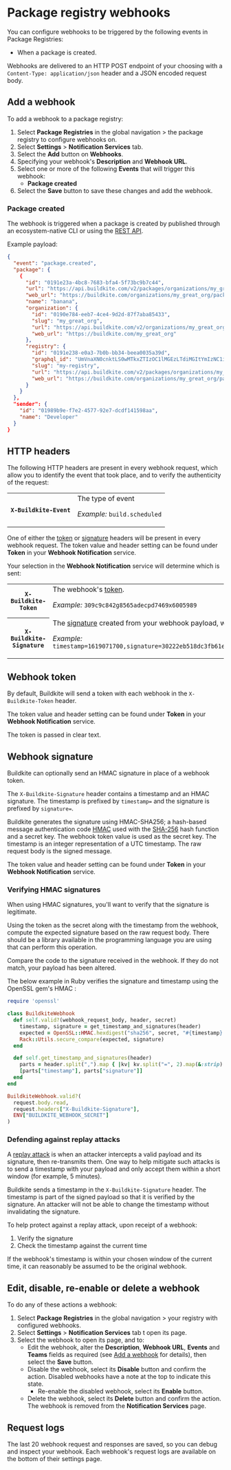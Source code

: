 # Package registry webhooks

You can configure webhooks to be triggered by the following events in Package Registries:

- When a package is created.

Webhooks are delivered to an HTTP POST endpoint of your choosing with a `Content-Type: application/json` header and a JSON encoded request body.

## Add a webhook

To add a webhook to a package registry:

1. Select **Package Registries** in the global navigation > the package registry to configure webhooks on.
1. Select **Settings** > **Notification Services** tab.
1. Select the **Add** button on **Webhooks**.
1. Specifying your webhook's **Description** and **Webhook URL**.
1. Select one or more of the following **Events** that will trigger this webhook:
   + **Package created**
1. Select the **Save** button to save these changes and add the webhook.

### Package created

The webhook is triggered when a package is created by published through an ecosystem-native CLI or using the [REST API](/docs/apis/rest-api/package_registries/packages).

Example payload:

```json
{
  "event": "package.created",
  "package": {
    {
      "id": "0191e23a-4bc8-7683-bfa4-5f73bc9b7c44",
      "url": "https://api.buildkite.com/v2/packages/organizations/my_great_org/registries/my-registry/packages/0191e23a-4bc8-7683-bfa4-5f73bc9b7c44",
      "web_url": "https://buildkite.com/organizations/my_great_org/packages/registries/my-registry/packages/0191e23a-4bc8-7683-bfa4-5f73bc9b7c44",
      "name": "banana",
      "organization": {
        "id": "0190e784-eeb7-4ce4-9d2d-87f7aba85433",
        "slug": "my_great_org",
        "url": "https://api.buildkite.com/v2/organizations/my_great_org",
        "web_url": "https://buildkite.com/my_great_org"
      },
      "registry": {
        "id": "0191e238-e0a3-7b0b-bb34-beea0035a39d",
        "graphql_id": "UmVnaXN0cnktLS0wMTkxZTIzOC1lMGEzLTdiMGItYmIzNC1iZWVhMDAzNWEzOWQ=",
        "slug": "my-registry",
        "url": "https://api.buildkite.com/v2/packages/organizations/my_great_org/registries/my-registry",
        "web_url": "https://buildkite.com/organizations/my_great_org/packages/registries/my-registry"
      }
    }
  },
  "sender": {
    "id": "01989b9e-f7e2-4577-92e7-dcdf141598aa",
    "name": "Developer"
  }
}
```

## HTTP headers

The following HTTP headers are present in every webhook request, which allow you to identify the event that took place, and to verify the authenticity of the request:

<table>
<tbody>
  <tr><th><code>X-Buildkite-Event</code></th><td>The type of event<p class="Docs__api-param-eg"><em>Example:</em> <code>build.scheduled</code></p></td></tr>
</tbody>
</table>

One of either the [token](/docs/apis/webhooks/pipelines#webhook-token) or [signature](/docs/apis/webhooks/pipelines#webhook-signature) headers will be present in every webhook request. The token value and header setting can be found under **Token** in your **Webhook Notification** service.

Your selection in the **Webhook Notification** service will determine which is sent:

<table class="fixed-width">
<tbody>
  <tr><th><code>X-Buildkite-Token</code></th><td>The webhook's <a href="/docs/apis/webhooks/package_registries#webhook-token">token</a>. <p class="Docs__api-param-eg"><em>Example:</em> <code>309c9c842g8565adecpd7469x6005989</code></p></td></tr>
  <tr><th><code>X-Buildkite-Signature</code></th><td>The <a href="/docs/apis/webhooks/package_registries#webhook-signature">signature</a> created from your webhook payload, webhook token, and the SHA-256 hash function.<p class="Docs__api-param-eg"><em>Example:</em> <code>timestamp=1619071700,signature=30222eb518dc3fb61ec9e64dd78d163f62cb134a6ldb768f1d40e0edbn6e43f0</code></p></td></tr>
</tbody>
</table>

## Webhook token

By default, Buildkite will send a token with each webhook in the `X-Buildkite-Token` header.

The token value and header setting can be found under **Token** in your **Webhook Notification** service.

The token is passed in clear text.

## Webhook signature

Buildkite can optionally send an HMAC signature in place of a webhook token.

The `X-Buildkite-Signature` header contains a timestamp and an HMAC signature. The timestamp is prefixed by `timestamp=` and the signature is prefixed by `signature=`.

Buildkite generates the signature using HMAC-SHA256; a hash-based message authentication code [HMAC](https://en.wikipedia.org/wiki/HMAC) used with the [SHA-256](https://en.wikipedia.org/wiki/SHA-2) hash function and a secret key. The webhook token value is used as the secret key. The timestamp is an integer representation of a UTC timestamp. The raw request body is the signed message.

The token value and header setting can be found under **Token** in your **Webhook Notification** service.

### Verifying HMAC signatures

When using HMAC signatures, you'll want to verify that the signature is legitimate.

Using the token as the secret along with the timestamp from the webhook, compute the expected signature based on the raw request body. There should be a library available in the programming language you are using that can perform this operation.

Compare the code to the signature received in the webhook. If they do not match, your payload has been altered.

The below example in Ruby verifies the signature and timestamp using the OpenSSL gem's HMAC :

```ruby
require 'openssl'

class BuildkiteWebhook
  def self.valid?(webhook_request_body, header, secret)
    timestamp, signature = get_timestamp_and_signatures(header)
    expected = OpenSSL::HMAC.hexdigest("sha256", secret, "#{timestamp}.#{webhook_request_body}")
    Rack::Utils.secure_compare(expected, signature)
  end

  def self.get_timestamp_and_signatures(header)
    parts = header.split(",").map { |kv| kv.split("=", 2).map(&:strip) }.to_h
    [parts["timestamp"], parts["signature"]]
  end
end

BuildkiteWebhook.valid?(
  request.body.read,
  request.headers["X-Buildkite-Signature"],
  ENV["BUILDKITE_WEBHOOK_SECRET"]
)
```

### Defending against replay attacks

A [replay attack](https://en.wikipedia.org/wiki/Replay_attack) is when an attacker intercepts a valid payload and its signature, then re-transmits them. One way to help mitigate such attacks is to send a timestamp with your payload and only accept them within a short window (for example, 5 minutes).

Buildkite sends a timestamp in the `X-Buildkite-Signature` header. The timestamp is part of the signed payload so that it is verified by the signature. An attacker will not be able to change the timestamp without invalidating the signature.

To help protect against a replay attack, upon receipt of a webhook:

1. Verify the signature
1. Check the timestamp against the current time

If the webhook's timestamp is within your chosen window of the current time, it can reasonably be assumed to be the original webhook.


## Edit, disable, re-enable or delete a webhook

To do any of these actions a webhook:

1. Select **Package Registries** in the global navigation > your registry with configured webhooks.
1. Select **Settings** > **Notification Services** tab t open its page.
1. Select the webhook to open its page, and to:
   + Edit the webhook, alter the **Description**, **Webhook URL**, **Events** and **Teams** fields as required (see [Add a webhook](#add-a-webhook) for details), then select the **Save** button.
   + Disable the webhook, select its **Disable** button and confirm the action. Disabled webhooks have a note at the top to indicate this state.
     - Re-enable the disabled webhook, select its **Enable** button.
   + Delete the webhook, select its **Delete** button and confirm the action. The webhook is removed from the **Notification Services** page.

## Request logs

The last 20 webhook request and responses are saved, so you can debug and inspect your webhook. Each webhook's request logs are available on the bottom of their settings page.

